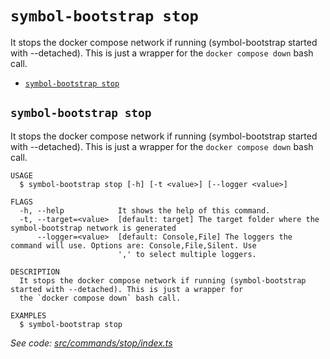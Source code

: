 `symbol-bootstrap stop`
=======================

It stops the docker compose network if running (symbol-bootstrap started with --detached). This is just a wrapper for the `docker compose down` bash call.

* [`symbol-bootstrap stop`](#symbol-bootstrap-stop)

## `symbol-bootstrap stop`

It stops the docker compose network if running (symbol-bootstrap started with --detached). This is just a wrapper for the `docker compose down` bash call.

```
USAGE
  $ symbol-bootstrap stop [-h] [-t <value>] [--logger <value>]

FLAGS
  -h, --help            It shows the help of this command.
  -t, --target=<value>  [default: target] The target folder where the symbol-bootstrap network is generated
      --logger=<value>  [default: Console,File] The loggers the command will use. Options are: Console,File,Silent. Use
                        ',' to select multiple loggers.

DESCRIPTION
  It stops the docker compose network if running (symbol-bootstrap started with --detached). This is just a wrapper for
  the `docker compose down` bash call.

EXAMPLES
  $ symbol-bootstrap stop
```

_See code: [src/commands/stop/index.ts](https://github.com/nemneshia/symbol-bootstrap/blob/v2.0.5/src/commands/stop/index.ts)_
